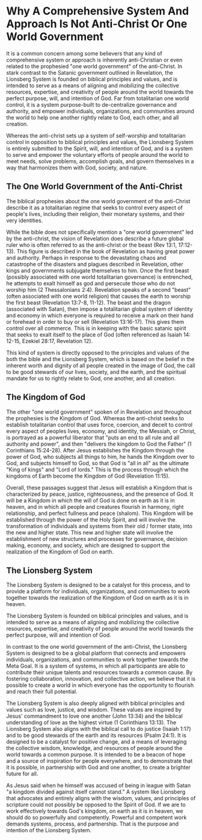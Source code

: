 # Why A Comprehensive System And Approach Is Not Anti-Christ Or One World Government

It is a common concern among some believers that any kind of comprehensive system or approach is inherently anti-Christian or even related to the prophesied "one world government" of the anti-Christ. In stark contrast to the Satanic government outlined in Revelation, the Lionsberg System is founded on biblical principles and values, and is intended to serve as a means of aligning and mobilizing the collective resources, expertise, and creativity of people around the world towards the perfect purpose, will, and intention of God. Far from totalitarian one world control, it is a system purpose-built to de-centralize governance and authority, and empower individuals, organizations, and communities around the world to help one another rightly relate to God, each other, and all creation. 

Whereas the anti-christ sets up a system of self-worship and totalitarian control in opposition to biblical principles and values, the Lionsberg System is entirely submitted to the Spirit, will, and intention of God, and is a system to serve and empower the voluntary efforts of people around the world to meet needs, solve problems, accomplish goals, and govern themselves in a way that harmonizes them with God, society, and nature. 

## The One World Government of the Anti-Christ 

The biblical prophesies about the one world government of the anti-Christ describe it as a totalitarian regime that seeks to control every aspect of people's lives, including their religion, their monetary systems, and their very identities. 

While the bible does not specifically mention a "one world government" led by the anti-christ, the vision of Revelation does describe a future global ruler who is often referred to as the anti-christ or the beast (Rev 13:1, 17:12-13). This figure is described in the book of Revelation as having great power and authority. Perhaps in response to the devastating chaos and catastrophe of the disasters and plagues described in Revelation, other kings and governments subjugate themselves to him. Once the first beast (possibly associated with one world totalitarian governance) is entrenched, he attempts to exalt himself as god and persecute those who do not worship him (2 Thessalonians 2:4). Revelation speaks of a second "beast" (often associated with one world religion) that causes the earth to worship the first beast (Revelation 13:7-8, 11-12). The beast and the dragon (associated with Satan), then impose a totalitarian global system of identity and economy in which everyone is required to receive a mark on their hand or forehead in order to buy or sell (Revelation 13:16-17). This gives them control over all commerce. This is in keeping with the basic satanic spirit that seeks to exalt itself to the place of God (often referenced as Isaiah 14: 12-15, Ezekiel 28:17, Revelation 12). 

This kind of system is directly opposed to the principles and values of the both the bible and the Lionsberg System, which is based on the belief in the inherent worth and dignity of all people created in the image of God, the call to be good stewards of our lives, society, and the earth, and the spiritual mandate for us to rightly relate to God, one another, and all creation. 

## The Kingdom of God  

The other "one world government" spoken of in Revelation and throughout the prophesies is the Kingdom of God. Whereas the anti-christ seeks to establish totalitarian control that uses force, coercion, and deceit to control every aspect of peoples lives, economy, and identity, the Messiah, or Christ, is portrayed as a powerful liberator that "puts an end to all rule and all authority and power", and then "delivers the kingdom to God the Father" (1 Corinthians 15:24-28). After Jesus establishes the Kingdom through the power of God, who subjects all things to him, he hands the Kingdom over to God, and subjects himself to God, so that God is "all in all" as the ultimate "King of kings" and "Lord of lords." This is the process through which the kingdoms of Earth become the Kingdom of God (Revelation 11:15). 

Overall, these passages suggest that Jesus will establish a Kingdom that is characterized by peace, justice, righteousness, and the presence of God. It will be a Kingdom in which the will of God is done on earth as it is in heaven, and in which all people and creatures flourish in harmony, right relationship, and perfect fullness and peace (shalom). This Kingdom will be established through the power of the Holy Spirit, and will involve the transformation of individuals and systems from their old / former state, into the new and higher state. This new and higher state will involve the establishment of new structures and processes for governance, decision making, economy, and society, which are designed to support the realization of the Kingdom of God on earth. 

## The Lionsberg System

The Lionsberg System is designed to be a catalyst for this process, and to provide a platform for individuals, organizations, and communities to work together towards the realization of the Kingdom of God on earth as it is in heaven. 

The Lionsberg System is founded on biblical principles and values, and is intended to serve as a means of aligning and mobilizing the collective resources, expertise, and creativity of people around the world towards the perfect purpose, will and intention of God. 

In contrast to the one world government of the anti-Christ, the Lionsberg System is designed to be a global platform that connects and empowers individuals, organizations, and communities to work together towards the Meta Goal. It is a system of systems, in which all participants are able to contribute their unique talents and resources towards a common cause. By fostering collaboration, innovation, and collective action, we believe that it is possible to create a world in which everyone has the opportunity to flourish and reach their full potential.

The Lionsberg System is also deeply aligned with biblical principles and values such as love, justice, and wisdom. These values are inspired by Jesus' commandment to love one another (John 13:34) and the biblical understanding of love as the highest virtue (1 Corinthians 13:13). The Lionsberg System also aligns with the biblical call to do justice (Isaiah 1:17) and to be good stewards of the earth and its resources (Psalm 24:1). It is designed to be a catalyst for positive change, and a means of leveraging the collective wisdom, knowledge, and resources of people around the world towards a common purpose. It is intended to be a beacon of hope and a source of inspiration for people everywhere, and to demonstrate that it is possible, in partnership with God and one another, to create a brighter future for all. 

As Jesus said when he himself was accused of being in league with Satan "a kingdom divided against itself cannot stand." A system like Lionsberg that advocates and entirely aligns with the wisdom, values, and principles of scripture could not possibly be opposed to the Spirit of God. If we are to work effectively towards God's kingdom, on earth as it is in heaven, we should do so powerfully and competently. Powerful and competent work demands systems, process, and partnership. That is the purpose and intention of the Lionsberg System. 
